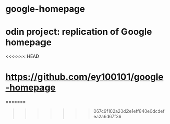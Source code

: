 # google-homepage
# odin project: replication of Google homepage 
<<<<<<< HEAD

# https://github.com/ey100101/google-homepage
=======
>>>>>>> 067c9f102a20d2e1eff840e0dcdefea2a6d67f36
